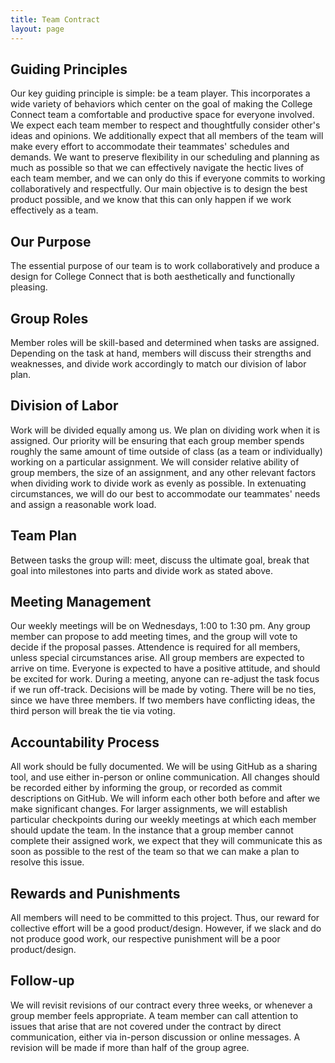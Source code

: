 ```yaml
---
title: Team Contract
layout: page
---
```


## Guiding Principles
Our key guiding principle is simple: be a team player.  This incorporates a wide variety of behaviors which center on the goal of making the College Connect team a comfortable and productive space for everyone involved.  We expect each team member to respect and thoughtfully consider other's ideas and opinions.  We additionally expect that all members of the team will make every effort to accommodate their teammates' schedules and demands.  We want to preserve flexibility in our scheduling and planning as much as possible so that we can effectively navigate the hectic lives of each team member, and we can only do this if everyone commits to working collaboratively and respectfully.  Our main objective is to design the best product possible, and we know that this can only happen if we work effectively as a team.

## Our Purpose
The essential purpose of our team is to work collaboratively and produce a design for College Connect that is both aesthetically and functionally pleasing. 

## Group Roles
Member roles will be skill-based and determined when tasks are assigned. Depending on the task at hand, members will discuss their strengths and weaknesses, and divide work accordingly to match our division of labor plan.

## Division of Labor
Work will be divided equally among us. We plan on dividing work when it is assigned.  Our priority will be ensuring that each group member spends roughly the same amount of time outside of class (as a team or individually) working on a particular assignment.  We will consider relative ability of group members, the size of an assignment, and any other relevant factors when dividing work to divide work as evenly as possible.  In extenuating circumstances, we will do our best to accommodate our teammates' needs and assign a reasonable work load.

## Team Plan
Between tasks the group will: meet, discuss the ultimate goal, break that goal into milestones into parts and divide work as stated above.

## Meeting Management
Our weekly meetings will be on Wednesdays, 1:00 to 1:30 pm.  Any group member can propose to add meeting times, and the group will vote to decide if the proposal passes.   Attendence is required for all members, unless special circumstances arise.  All group members are expected to arrive on time.  Everyone is expected to have a positive attitude, and should be excited for work.  During a meeting, anyone can re-adjust the task focus if we run off-track.  Decisions will be made by voting.  There will be no ties, since we have three members.  If two members have conflicting ideas, the third person will break the tie via voting.

## Accountability Process
All work should be fully documented.  We will be using GitHub as a sharing tool, and use either in-person or online communication.  All changes should be recorded either by informing the group, or recorded as commit descriptions on GitHub.  We will inform each other both before and after we make significant changes.  For larger assignments, we will establish particular checkpoints during our weekly meetings at which each member should update the team.  In the instance that a group member cannot complete their assigned work, we expect that they will communicate this as soon as possible to the rest of the team so that we can make a plan to resolve this issue.

## Rewards and Punishments
All members will need to be committed to this project. Thus, our reward for collective effort will be a good product/design. However, if we slack and do not produce good work, our respective punishment will be a poor product/design.  

## Follow-up
We will revisit revisions of our contract every three weeks, or whenever a group member feels appropriate.  A team member can call attention to issues that arise that are not covered under the contract by direct communication, either via in-person discussion or online messages.  A revision will be made if more than half of the group agree.  
